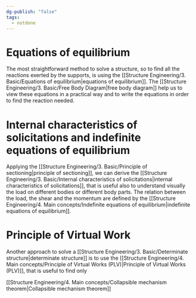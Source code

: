 ```yaml
---
dg-publish: "false"
tags:
  - notdone
---
```

# Equations of equilibrium
The most straightforward method to solve a structure, so to find all the reactions exerted by the supports, is using the [[Structure Engineering/3. Basic/Equations of equilibrium|equations of equilibrium]]. The [[Structure Engineering/3. Basic/Free Body Diagram|free body diagram]] help us to view these equations in a practical way and to write the equations in order to find the reaction needed.
# Internal characteristics of solicitations and indefinite equations of equilibrium
Applying the [[Structure Engineering/3. Basic/Principle of sectioning|principle of sectioning]], we can derive the [[Structure Engineering/3. Basic/Internal characteristics of solicitations|internal characteristics of solicitations]], that is useful also to understand visually the load on different bodies or different body parts. The relation between the load, the shear and the momentum are defined by the [[Structure Engineering/4. Main concepts/Indefinite equations of equilibrium|indefinite equations of equilibrium]].
# Principle of Virtual Work
Another approach to solve a [[Structure Engineering/3. Basic/Determinate structure|determinate structure]] is to use the [[Structure Engineering/4. Main concepts/Principle of Virtual Works (PLV)|Principle of Virtual Works (PLV)]], that is useful to find only 

[[Structure Engineering/4. Main concepts/Collapsible mechanism theorem|Collapsible mechanism theorem]]

